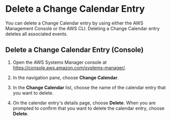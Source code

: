 # Delete a Change Calendar Entry<a name="change-calendar-delete"></a>

You can delete a Change Calendar entry by using either the AWS Management Console or the AWS CLI\. Deleting a Change Calendar entry deletes all associated events\.

## Delete a Change Calendar Entry \(Console\)<a name="change-calendar-delete-console"></a>

1. Open the AWS Systems Manager console at [https://console\.aws\.amazon\.com/systems\-manager/](https://console.aws.amazon.com/systems-manager/)\.

1. In the navigation pane, choose **Change Calendar**\.

1. In the **Change Calendar** list, choose the name of the calendar entry that you want to delete\.

1. On the calendar entry's details page, choose **Delete**\. When you are prompted to confirm that you want to delete the calendar entry, choose **Delete**\.